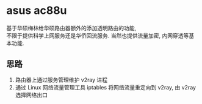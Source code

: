 # asus ac88u

基于华硕梅林给华硕路由器额外的添加透明路由的功能,  
不限于提供科学上网服务还是华侨回流服务.
当然也提供流量加密, 内网穿透等基本功能. 

## 思路

1. 路由器上通过服务管理维护 v2ray 进程
2. 通过 Linux 网络流量管理工具 iptables 将网络流量重定向到 v2ray, 由 v2ray 选择网络出口  